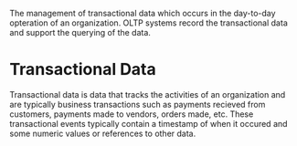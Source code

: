 The management of transactional data which occurs in the day-to-day opteration of an organization. OLTP systems record the transactional data and support the querying of the data.

# Transactional Data
Transactional data is data that tracks the activities of an organization and are typically business transactions such as payments recieved from customers, payments made to vendors, orders made, etc. These transactional events typically contain a timestamp of when it occured and some numeric values or references to other data.